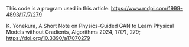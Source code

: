 This code is a program used in this article: 
https://www.mdpi.com/1999-4893/17/7/279

K. Yonekura, A Short Note on Physics-Guided GAN to Learn Physical Models without Gradients, Algorithms 2024, 17(7), 279; https://doi.org/10.3390/a17070279
